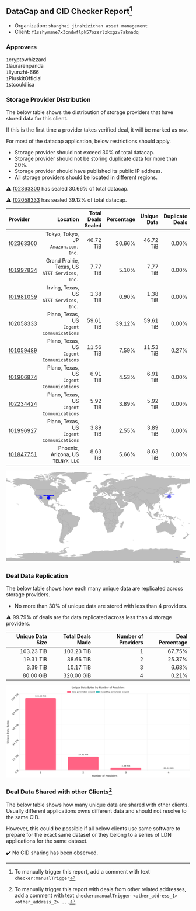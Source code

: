 ## DataCap and CID Checker Report[^1]
 - Organization: `shanghai jinshizichan asset management`
 - Client: `f1sshymsne7x3cndwflpk57ozerlzkxgzv7aknadq`
### Approvers
`1`cryptowhizzard<br/>`1`laurarenpanda<br/>`1`liyunzhi-666<br/>`1`PluskitOfficial<br/>`1`stcouldlisa

### Storage Provider Distribution
The below table shows the distribution of storage providers that have stored data for this client.

If this is the first time a provider takes verified deal, it will be marked as `new`.

For most of the datacap application, below restrictions should apply.
 - Storage provider should not exceed 30% of total datacap.
 - Storage provider should not be storing duplicate data for more than 20%.
 - Storage provider should have published its public IP address.
 - All storage providers should be located in different regions.

⚠️ [f02363300](https://filfox.info/en/address/f02363300) has sealed 30.66% of total datacap.

⚠️ [f02058333](https://filfox.info/en/address/f02058333) has sealed 39.12% of total datacap.

| Provider                                              |                                           Location | Total Deals Sealed | Percentage | Unique Data | Duplicate Deals |
| :---------------------------------------------------- | -------------------------------------------------: | -----------------: | ---------: | ----------: | --------------: |
| [f02363300](https://filfox.info/en/address/f02363300) |            Tokyo, Tokyo, JP<br/>`Amazon.com, Inc.` |          46.72 TiB |     30.66% |   46.72 TiB |           0.00% |
| [f01997834](https://filfox.info/en/address/f01997834) | Grand Prairie, Texas, US<br/>`AT&T Services, Inc.` |           7.77 TiB |      5.10% |    7.77 TiB |           0.00% |
| [f01981059](https://filfox.info/en/address/f01981059) |        Irving, Texas, US<br/>`AT&T Services, Inc.` |           1.38 TiB |      0.90% |    1.38 TiB |           0.00% |
| [f02058333](https://filfox.info/en/address/f02058333) |       Plano, Texas, US<br/>`Cogent Communications` |          59.61 TiB |     39.12% |   59.61 TiB |           0.00% |
| [f01059489](https://filfox.info/en/address/f01059489) |       Plano, Texas, US<br/>`Cogent Communications` |          11.56 TiB |      7.59% |   11.53 TiB |           0.27% |
| [f01906874](https://filfox.info/en/address/f01906874) |       Plano, Texas, US<br/>`Cogent Communications` |           6.91 TiB |      4.53% |    6.91 TiB |           0.00% |
| [f02234424](https://filfox.info/en/address/f02234424) |       Plano, Texas, US<br/>`Cogent Communications` |           5.92 TiB |      3.89% |    5.92 TiB |           0.00% |
| [f01996927](https://filfox.info/en/address/f01996927) |       Plano, Texas, US<br/>`Cogent Communications` |           3.89 TiB |      2.55% |    3.89 TiB |           0.00% |
| [f01847751](https://filfox.info/en/address/f01847751) |              Phoenix, Arizona, US<br/>`TELNYX LLC` |           8.63 TiB |      5.66% |    8.63 TiB |           0.00% |

<img src="https://raw.githubusercontent.com/data-preservation-programs/filplus-checker-assets/main/filecoin-project/filecoin-plus-large-datasets/issues/1340/1692669349124.png"/>

### Deal Data Replication
The below table shows how each many unique data are replicated across storage providers.

- No more than 30% of unique data are stored with less than 4 providers.

⚠️ 99.79% of deals are for data replicated across less than 4 storage providers.

| Unique Data Size | Total Deals Made | Number of Providers | Deal Percentage |
| ---------------: | ---------------: | ------------------: | --------------: |
|       103.23 TiB |       103.23 TiB |                   1 |          67.75% |
|        19.31 TiB |        38.66 TiB |                   2 |          25.37% |
|         3.39 TiB |        10.17 TiB |                   3 |           6.68% |
|        80.00 GiB |       320.00 GiB |                   4 |           0.21% |

<img src="https://raw.githubusercontent.com/data-preservation-programs/filplus-checker-assets/main/filecoin-project/filecoin-plus-large-datasets/issues/1340/1692669349875.png"/>

### Deal Data Shared with other Clients[^3]
The below table shows how many unique data are shared with other clients.
Usually different applications owns different data and should not resolve to the same CID.

However, this could be possible if all below clients use same software to prepare for the exact same dataset or they belong to a series of LDN applications for the same dataset.

✔️ No CID sharing has been observed.

[^1]: To manually trigger this report, add a comment with text `checker:manualTrigger`

[^2]: Deals from those addresses are combined into this report as they are specified with `checker:manualTrigger`

[^3]: To manually trigger this report with deals from other related addresses, add a comment with text `checker:manualTrigger <other_address_1> <other_address_2> ...`
